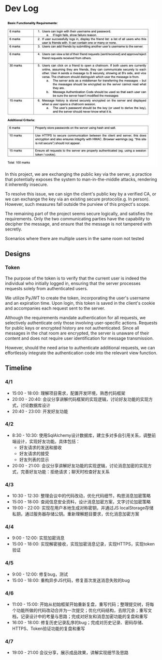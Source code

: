 # Dev Log

![task](task.jpg)

In this project, we are exchanging the public key via the server, a practice that potentially exposes the system to man-in-the-middle attacks, rendering it inherently insecure.

To resolve this issue, we can sign the client's public key by a verified CA, or we can exchange the key via an existing secure protocol(e.g. In person). However, such measures fall outside the purview of this project's scope.

The remaining part of the project seems secure logically, and satisfies the requirements.  Only the two communicating parties have the capability to decipher the message, and ensure that the message is not tampered with secretly.

Scenarios where there are multiple users in the same room not tested

## Designs

### Token

The purpose of the token is to verify that the current user is indeed the individual who initially logged in, ensuring that the server processes requests solely from authenticated users.

We utilize PyJWT to create the token, incorporating the user's username and an expiration time. Upon login, this token is saved in the client's cookie and accompanies each request sent to the server.

Although the requirements mandate authentication for all requests, we selectively authenticate only those involving user-specific actions. Requests for public keys or encrypted history are not authenticated. Since all messages in the chat room are encrypted, the server is unaware of their content and does not require user identification for message transmission.

However, should the need arise to authenticate additional requests, we can effortlessly integrate the authentication code into the relevant view function.

## Timeline

### 4/1

- 15:00 - 18:00: 理解项目需求，配置开发环境，熟悉代码框架
- 20:00 - 20:40: 会议分享讲解代码框架的实现逻辑，讨论好友功能的实现方式，讨论数据库设计
- 20:40 - 23:00: 开发好友功能

### 4/2

- 8:30 - 10:30: 使用SqlAlchemy设计数据库，建立多对多自引用关系，调整前端设计，实现好友功能。具体包括：
  - 好友请求的发送和接收
  - 好友请求的接受
  - 好友列表的显示
- 20:00 - 21:00: 会议分享讲解好友功能的实现逻辑，讨论消息加密的实现方式，完善好友功能：拒绝请求；聊天时检查好友关系

### 4/3

- 10:30 - 12:30: 整理会议中的代码改动，优化代码细节，构思消息加密策略
- 15:00 - 18:00: 查阅信息安全资料，设计消息加密方案，文字讨论加密策略
- 19:00 - 22:00: 实现在用户本地生成对称密钥，并通过JS localStorage存储私钥，通过服务器存储公钥。重新理解题目要求，优化消息加密方案

### 4/4

- 9:00 - 12:00: 实现加密消息
- 15:00 - 18:00: 实现解密接收，实现加密消息记录，实现HTTPS，实现token验证

### 4/5

- 9:00 - 12:00: 修复bug，测试
- 15:00 - 18:00: 重构异步JS代码，修复首次发送消息失败的bug

### 4/6

- 11:00 - 15:00: 开始从初始框架开始重新复盘，重写代码；整理提交树，将每个功能所做的代码改动合并为一次提交；优化代码结构，去除冗余；重写文档，记录设计中的考量与思路；完成对好友和消息加密功能的复盘和重写
- 16:00 - 18:00: 修复历史记录乱序的bug；完成对历史记录、密码存储、HTTPS、Token验证功能的复盘和重写

### 4/7

- 19:00 - 21:00 会议分享，展示成品效果，讲解实现细节及思路
